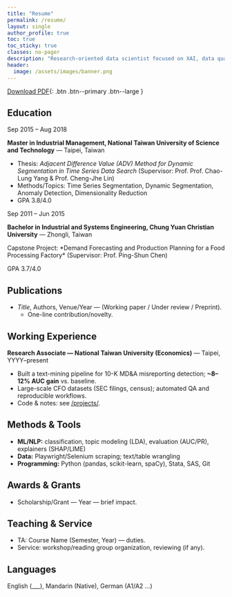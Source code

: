 ```yaml
---
title: "Resume"
permalink: /resume/
layout: single
author_profile: true
toc: true
toc_sticky: true
classes: no-pager
description: "Research-oriented data scientist focused on XAI, data quality, and misinformation detection."
header:
  image: /assets/images/banner.png
---
```


[Download PDF](/assets/cv/WeiJu_Liao_CV.pdf){: .btn .btn--primary .btn--large }

## Education

<div class="edu-list">

  <div class="edu-item">
    <div class="edu-date">Sep 2015 – Aug 2018</div>
    <div class="edu-body">
      <p><strong>Master in Industrial Management, National Taiwan University of Science and Technology</strong> — Taipei, Taiwan</p>
      <ul>
        <li>Thesis: <em>Adjacent Difference Value (ADV) Method for Dynamic Segmentation in Time Series Data Search</em> (Supervisor: Prof. Prof. Chao-Lung Yang & Prof. Cheng-Jhe Lin)</li>
        <li>Methods/Topics: Time Series Segmentation, Dynamic Segmentation, Anomaly Detection, Dimensionality Reduction</li>
        <li>GPA 3.8/4.0</li>
      </ul>
    </div>
  </div>

  <div class="edu-item">
    <div class="edu-date">Sep 2011 – Jun 2015</div>
    <div class="edu-body">
      <p><strong>Bachelor in Industrial and Systems Engineering, Chung Yuan Christian University</strong> — Zhongli, Taiwan</p>
      <p>Capstone Project: *Demand Forecasting and Production Planning for a Food Processing Factory* (Supervisor: Prof. Ping-Shun Chen)</p>
      <p>GPA 3.7/4.0</p>
    </div>
  </div>

</div>

## Publications
- *Title*, Authors, Venue/Year — (Working paper / Under review / Preprint).  
  - One-line contribution/novelty.

## Working Experience
**Research Associate — National Taiwan University (Economics)** — Taipei, YYYY–present  
- Built a text-mining pipeline for 10-K MD&A misreporting detection; **~8–12% AUC gain** vs. baseline.  
- Large-scale CFO datasets (SEC filings, census); automated QA and reproducible workflows.  
- Code & notes: see [/projects/](/projects/).

## Methods & Tools
- **ML/NLP:** classification, topic modeling (LDA), evaluation (AUC/PR), explainers (SHAP/LIME)  
- **Data:** Playwright/Selenium scraping; text/table wrangling  
- **Programming:** Python (pandas, scikit-learn, spaCy), Stata, SAS, Git

## Awards & Grants
- Scholarship/Grant — Year — brief impact.

## Teaching & Service
- TA: Course Name (Semester, Year) — duties.  
- Service: workshop/reading group organization, reviewing (if any).

## Languages
English (___), Mandarin (Native), German (A1/A2 …)